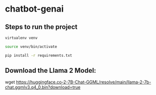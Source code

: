# chatbot-genai

## Steps to run the project 

```bash
virtualenv venv 
```

```bash
source venv/bin/activate
```

```bash
pip install -r requirements.txt
```

## Download the Llama 2 Model:

wget  https://huggingface.co-2-7B-Chat-GGML/resolve/main/llama-2-7b-chat.ggmlv3.q4_0.bin?download=true
